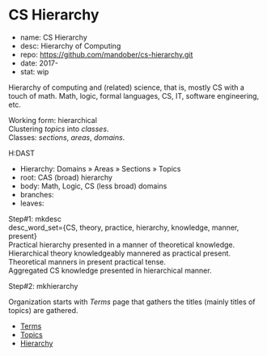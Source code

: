 # CS Hierarchy

- name: CS Hierarchy
- desc: Hierarchy of Computing
- repo: https://github.com/mandober/cs-hierarchy.git
- date: 2017-
- stat: wip

Hierarchy of computing and (related) science, that is, mostly CS with a touch of math. Math, logic, formal languages, CS, IT, software engineering, etc.

Working form: hierarchical    
Clustering *topics* into *classes*.     
Classes: *sections*, *areas*, *domains*.     


H:DAST
* Hierarchy: Domains » Areas » Sections » Topics
* root: CAS (broad) hierarchy
* body: Math, Logic, CS (less broad) domains
* branches: <sections>
* leaves: <topics>


Step#1: mkdesc    
desc_word_set={CS, theory, practice, hierarchy, knowledge, manner, present}   
Practical hierarchy presented in a manner of theoretical knowledge.   
Hierarchical theory knowledgeably mannered as practical present.    
Theoretical manners in present practical tense.    
Aggregated CS knowledge presented in hierarchical manner.    

Step#2: mkhierarchy    

Organization starts with *Terms* page that gathers the titles (mainly titles of topics) are gathered.


- [Terms](./terms.md)
- [Topics](./topics.md)
- [Hierarchy](./hierarchy.md)
